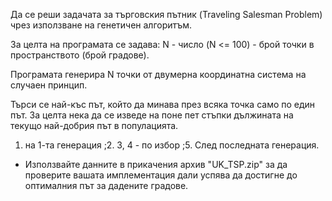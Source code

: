 Да се реши задачата за търговския пътник (Traveling Salesman Problem) чрез използване на генетичен алгоритъм.

За целта на програмата се задава: N - число (N <= 100) - брой точки в пространството (брой градове).

Програмата генерира N точки от двумерна координатна система на случаен принцип.

Търси се най-къс път, който да минава през всяка точка само по един път. За целта нека да се изведе на поне пет стъпки дължината на текущо най-добрия път в популацията.

1. на 1-та генерация
;2. 3, 4 - по избор
;5. След последната генерация.
* Използвайте данните в прикачения архив "UK_TSP.zip" за да проверите вашата имплементация дали успява да достигне до оптималния път за дадените градове.
